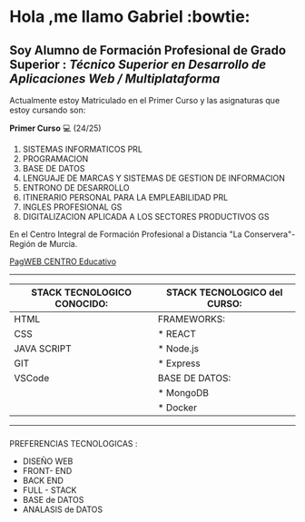 # Hola ,me llamo Gabriel  :bowtie:

##  Soy Alumno de Formación Profesional de Grado Superior : ___Técnico Superior en Desarrollo de Aplicaciones Web / Multiplataforma___

Actualmente estoy Matriculado en el Primer Curso y las asignaturas que estoy cursando son:

**Primer Curso** 💻 (24/25)


1. SISTEMAS INFORMATICOS PRL
2. PROGRAMACION
3. BASE DE DATOS
4. LENGUAJE DE MARCAS Y SISTEMAS DE GESTION DE INFORMACION
5. ENTRONO DE DESARROLLO
6. ITINERARIO PERSONAL PARA LA EMPLEABILIDAD PRL
7. INGLES PROFESIONAL GS
8. DIGITALIZACION APLICADA A LOS SECTORES PRODUCTIVOS GS
   
   
En el Centro Integral de Formación Profesional a Distancia "La Conservera"- Región de Murcia.

[PagWEB CENTRO Educativo](https://ieslosalbares.es)

 
____
| STACK TECNOLOGICO CONOCIDO:| STACK TECNOLOGICO del CURSO: |
| ---------- | ---------- |
| HTML  | FRAMEWORKS: |
| CSS  |                * REACT  |
| JAVA SCRIPT  |       * Node.js |
| GIT  |               * Express  |
| VSCode  |BASE DE DATOS: |
|   |       * MongoDB |
|   |       * Docker |

____

###
 PREFERENCIAS TECNOLOGICAS :
 
* DISEÑO WEB
* FRONT- END
* BACK END
* FULL - STACK
* BASE de DATOS
* ANALASIS de DATOS
